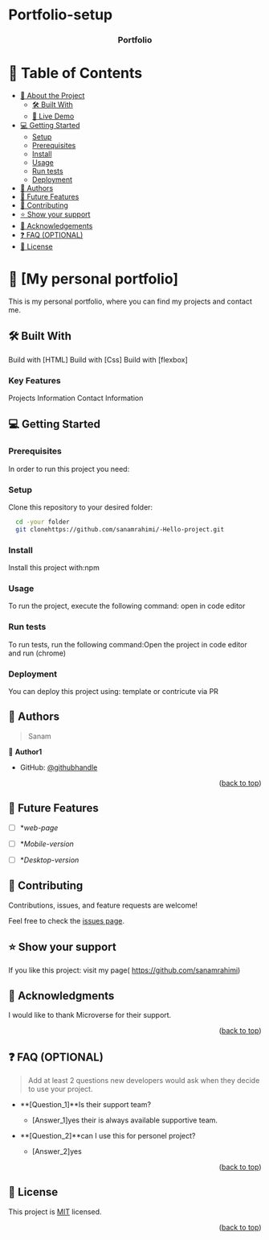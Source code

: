 # Portfolio-setup


<a name="readme-top"></a>



<div align="center">

 
  <h3><b>Portfolio</b></h3>

</div>



# 📗 Table of Contents

- [📖 About the Project](#about-project)
  - [🛠 Built With](#built-with)
   - [🚀 Live Demo](#live-demo)
- [💻 Getting Started](#getting-started)
  - [Setup](#setup)
  - [Prerequisites](#prerequisites)
  - [Install](#install)
  - [Usage](#usage)
  - [Run tests](#run-tests)
  - [Deployment](#triangular_flag_on_post-deployment)
- [👥 Authors](#authors)
- [🔭 Future Features](#future-features)
- [🤝 Contributing](#contributing)
- [⭐️ Show your support](#support)
- [🙏 Acknowledgements](#acknowledgements)
- [❓ FAQ (OPTIONAL)](#faq)
- [📝 License](#license)



# 📖 [My personal portfolio] <a name="about-project"></a>


This is my personal portfolio, where you can find my projects and contact me.


## 🛠 Built With <a name="built-with"></a>

Build with [HTML]
Build with [Css]
Build with [flexbox]




### Key Features <a name="key-features"></a>

Projects Information
Contact Information




## 💻 Getting Started <a name="getting-started"></a>


### Prerequisites

In order to run this project you need:



### Setup

Clone this repository to your desired folder:




```sh
  cd -your folder
  git clonehttps://github.com/sanamrahimi/-Hello-project.git
```

### Install

Install this project with:npm



### Usage

To run the project, execute the following command: open in code editor 



### Run tests

To run tests, run the following command:Open the project in code editor and run (chrome)



### Deployment

You can deploy this project using: template or contricute via PR




## 👥 Authors <a name="authors"></a>

> Sanam 

👤 **Author1**

- GitHub: [@githubhandle](https://github.com/sanamrahimi)


<p align="right">(<a href="#readme-top">back to top</a>)</p>

 

## 🔭 Future Features <a name="future-features"></a>


- [ ] **web-page*
- [ ] **Mobile-version*
- [ ] **Desktop-version*




## 🤝 Contributing <a name="contributing"></a>

Contributions, issues, and feature requests are welcome!

Feel free to check the [issues page](../../issues/).





## ⭐️ Show your support <a name="support"></a>

> 

If you like this project: visit my page( https://github.com/sanamrahimi)



## 🙏 Acknowledgments <a name="acknowledgements"></a>

>

I would like to thank Microverse for their support.

<p align="right">(<a href="#readme-top">back to top</a>)</p>



## ❓ FAQ (OPTIONAL) <a name="faq"></a>

> Add at least 2 questions new developers would ask when they decide to use your project.

- **[Question_1]**Is their support team?

  - [Answer_1]yes their is always available supportive team.

- **[Question_2]**can I use this for personel project?

  - [Answer_2]yes

<p align="right">(<a href="#readme-top">back to top</a>)</p>



## 📝 License <a name="license"></a>

This project is [MIT](LICENSE.md) licensed.

<p align="right">(<a href="#readme-top">back to top</a>)</p>
